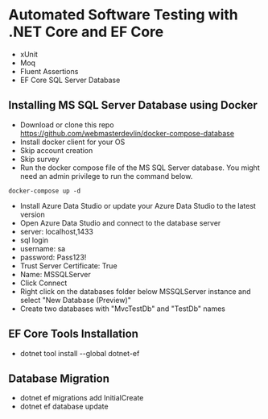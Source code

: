 # Automated Software Testing with .NET Core and EF Core
- xUnit
- Moq
- Fluent Assertions
- EF Core SQL Server Database

## Installing MS SQL Server Database using Docker

- Download or clone this repo https://github.com/webmasterdevlin/docker-compose-database
- Install docker client for your OS
- Skip account creation
- Skip survey
- Run the docker compose file of the MS SQL Server database. You might need an admin privilege to run the command below.
```pwsh
docker-compose up -d
```
- Install Azure Data Studio or update your Azure Data Studio to the latest version
- Open Azure Data Studio and connect to the database server
- server: localhost,1433
- sql login
- username: sa
- password: Pass123!
- Trust Server Certificate: True
- Name: MSSQLServer
- Click Connect
- Right click on the databases folder below MSSQLServer instance and select "New Database (Preview)"
- Create two databases with "MvcTestDb" and "TestDb" names

## EF Core Tools Installation

- dotnet tool install --global dotnet-ef

## Database Migration
- dotnet ef migrations add InitialCreate
- dotnet ef database update